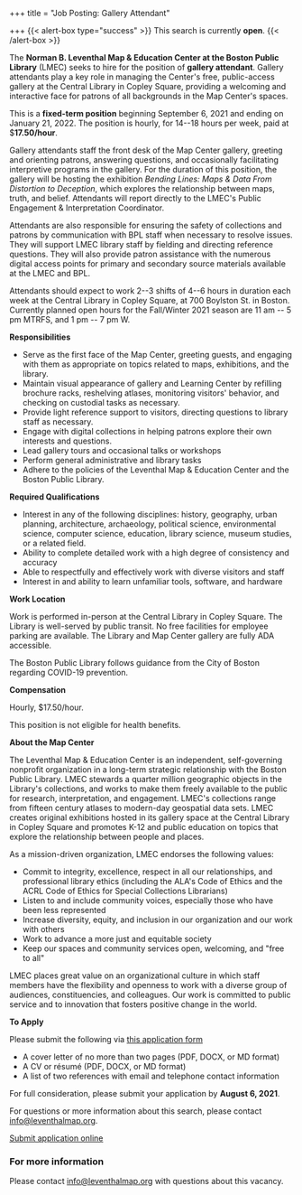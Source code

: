+++
title = "Job Posting: Gallery Attendant"

+++
{{< alert-box type="success" >}} This search is currently **open**. {{< /alert-box >}}

The **Norman B. Leventhal Map & Education Center at the Boston Public
Library** (LMEC) seeks to hire for the position of **gallery attendant**.
Gallery attendants play a key role in managing the Center's free,
public-access gallery at the Central Library in Copley Square, providing
a welcoming and interactive face for patrons of all backgrounds in the
Map Center's spaces.

This is a **fixed-term position** beginning September 6, 2021 and ending
on January 21, 2022. The position is hourly, for 14--18 hours per week,
paid at \$**17.50/hour**.

Gallery attendants staff the front desk of the Map Center gallery,
greeting and orienting patrons, answering questions, and occasionally
facilitating interpretive programs in the gallery. For the duration of
this position, the gallery will be hosting the exhibition *Bending
Lines: Maps & Data From Distortion to Deception*, which explores the
relationship between maps, truth, and belief. Attendants will report
directly to the LMEC's Public Engagement & Interpretation Coordinator.

Attendants are also responsible for ensuring the safety of collections
and patrons by communication with BPL staff when necessary to resolve
issues. They will support LMEC library staff by fielding and directing
reference questions. They will also provide patron assistance with the
numerous digital access points for primary and secondary source
materials available at the LMEC and BPL.

Attendants should expect to work 2--3 shifts of 4--6 hours in duration
each week at the Central Library in Copley Square, at 700 Boylston St.
in Boston. Currently planned open hours for the Fall/Winter 2021 season
are 11 am -- 5 pm MTRFS, and 1 pm -- 7 pm W.

**Responsibilities**

-   Serve as the first face of the Map Center, greeting guests, and
    engaging with them as appropriate on topics related to maps,
    exhibitions, and the library.
-   Maintain visual appearance of gallery and Learning Center by
    refilling brochure racks, reshelving atlases, monitoring visitors'
    behavior, and checking on custodial tasks as necessary.
-   Provide light reference support to visitors, directing questions to
    library staff as necessary.
-   Engage with digital collections in helping patrons explore their own
    interests and questions.
-   Lead gallery tours and occasional talks or workshops
-   Perform general administrative and library tasks
-   Adhere to the policies of the Leventhal Map & Education Center and
    the Boston Public Library.

**Required Qualifications**

-   Interest in any of the following disciplines: history, geography,
    urban planning, architecture, archaeology, political science,
    environmental science, computer science, education, library science,
    museum studies, or a related field.
-   Ability to complete detailed work with a high degree of consistency
    and accuracy
-   Able to respectfully and effectively work with diverse visitors and
    staff
-   Interest in and ability to learn unfamiliar tools, software, and
    hardware

**Work Location**

Work is performed in-person at the Central Library in Copley Square. The
Library is well-served by public transit. No free facilities for
employee parking are available. The Library and Map Center gallery are
fully ADA accessible.

The Boston Public Library follows guidance from the City of Boston
regarding COVID-19 prevention.

**Compensation**

Hourly, \$17.50/hour.

This position is not eligible for health benefits.

**About the Map Center**

The Leventhal Map & Education Center is an independent, self-governing
nonprofit organization in a long-term strategic relationship with the
Boston Public Library. LMEC stewards a quarter million geographic
objects in the Library's collections, and works to make them freely
available to the public for research, interpretation, and engagement.
LMEC's collections range from fifteen century atlases to modern-day
geospatial data sets. LMEC creates original exhibitions hosted in its
gallery space at the Central Library in Copley Square and promotes K-12
and public education on topics that explore the relationship between
people and places.

As a mission-driven organization, LMEC endorses the following values:

-   Commit to integrity, excellence, respect in all our relationships,
    and professional library ethics (including the ALA's Code of Ethics
    and the ACRL Code of Ethics for Special Collections Librarians)
-   Listen to and include community voices, especially those who have
    been less represented
-   Increase diversity, equity, and inclusion in our organization and
    our work with others
-   Work to advance a more just and equitable society
-   Keep our spaces and community services open, welcoming, and "free to
    all"

LMEC places great value on an organizational culture in which staff
members have the flexibility and openness to work with a diverse group
of audiences, constituencies, and colleagues. Our work is committed to
public service and to innovation that fosters positive change in the
world.

**To Apply**

Please submit the following via [this application form](https://airtable.com/shroOeIak1a05xJom)

-   A cover letter of no more than two pages (PDF, DOCX, or MD format)
-   A CV or résumé (PDF, DOCX, or MD format)
-   A list of two references with email and telephone contact
    information

For full consideration, please submit your application by **August 6,
2021**.

For questions or more information about this search, please contact
<info@leventhalmap.org>.

<a class="btn btn-lg btn-primary-outline" href="https://airtable.com/shroOeIak1a05xJom">Submit application online</a>

### For more information

Please contact [info@leventhalmap.org](mailto:info@leventhalmap.org) with questions about this vacancy.